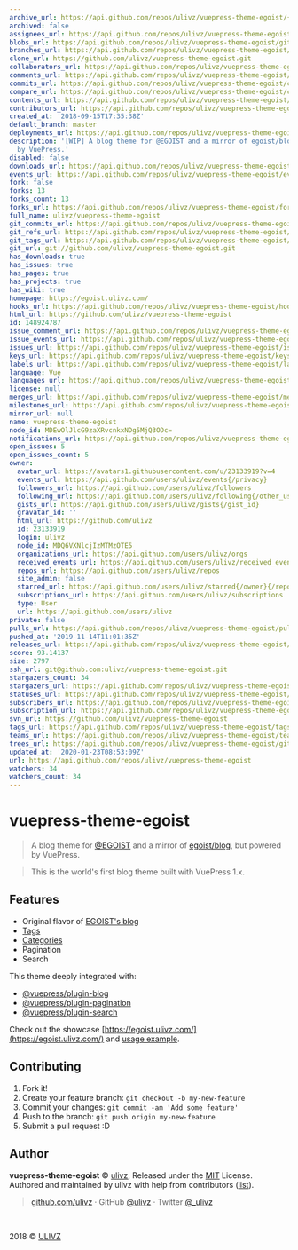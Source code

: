```yaml
---
archive_url: https://api.github.com/repos/ulivz/vuepress-theme-egoist/{archive_format}{/ref}
archived: false
assignees_url: https://api.github.com/repos/ulivz/vuepress-theme-egoist/assignees{/user}
blobs_url: https://api.github.com/repos/ulivz/vuepress-theme-egoist/git/blobs{/sha}
branches_url: https://api.github.com/repos/ulivz/vuepress-theme-egoist/branches{/branch}
clone_url: https://github.com/ulivz/vuepress-theme-egoist.git
collaborators_url: https://api.github.com/repos/ulivz/vuepress-theme-egoist/collaborators{/collaborator}
comments_url: https://api.github.com/repos/ulivz/vuepress-theme-egoist/comments{/number}
commits_url: https://api.github.com/repos/ulivz/vuepress-theme-egoist/commits{/sha}
compare_url: https://api.github.com/repos/ulivz/vuepress-theme-egoist/compare/{base}...{head}
contents_url: https://api.github.com/repos/ulivz/vuepress-theme-egoist/contents/{+path}
contributors_url: https://api.github.com/repos/ulivz/vuepress-theme-egoist/contributors
created_at: '2018-09-15T17:35:38Z'
default_branch: master
deployments_url: https://api.github.com/repos/ulivz/vuepress-theme-egoist/deployments
description: '[WIP] A blog theme for @EGOIST and a mirror of egoist/blog, but powered
  by VuePress.'
disabled: false
downloads_url: https://api.github.com/repos/ulivz/vuepress-theme-egoist/downloads
events_url: https://api.github.com/repos/ulivz/vuepress-theme-egoist/events
fork: false
forks: 13
forks_count: 13
forks_url: https://api.github.com/repos/ulivz/vuepress-theme-egoist/forks
full_name: ulivz/vuepress-theme-egoist
git_commits_url: https://api.github.com/repos/ulivz/vuepress-theme-egoist/git/commits{/sha}
git_refs_url: https://api.github.com/repos/ulivz/vuepress-theme-egoist/git/refs{/sha}
git_tags_url: https://api.github.com/repos/ulivz/vuepress-theme-egoist/git/tags{/sha}
git_url: git://github.com/ulivz/vuepress-theme-egoist.git
has_downloads: true
has_issues: true
has_pages: true
has_projects: true
has_wiki: true
homepage: https://egoist.ulivz.com/
hooks_url: https://api.github.com/repos/ulivz/vuepress-theme-egoist/hooks
html_url: https://github.com/ulivz/vuepress-theme-egoist
id: 148924787
issue_comment_url: https://api.github.com/repos/ulivz/vuepress-theme-egoist/issues/comments{/number}
issue_events_url: https://api.github.com/repos/ulivz/vuepress-theme-egoist/issues/events{/number}
issues_url: https://api.github.com/repos/ulivz/vuepress-theme-egoist/issues{/number}
keys_url: https://api.github.com/repos/ulivz/vuepress-theme-egoist/keys{/key_id}
labels_url: https://api.github.com/repos/ulivz/vuepress-theme-egoist/labels{/name}
language: Vue
languages_url: https://api.github.com/repos/ulivz/vuepress-theme-egoist/languages
license: null
merges_url: https://api.github.com/repos/ulivz/vuepress-theme-egoist/merges
milestones_url: https://api.github.com/repos/ulivz/vuepress-theme-egoist/milestones{/number}
mirror_url: null
name: vuepress-theme-egoist
node_id: MDEwOlJlcG9zaXRvcnkxNDg5MjQ3ODc=
notifications_url: https://api.github.com/repos/ulivz/vuepress-theme-egoist/notifications{?since,all,participating}
open_issues: 5
open_issues_count: 5
owner:
  avatar_url: https://avatars1.githubusercontent.com/u/23133919?v=4
  events_url: https://api.github.com/users/ulivz/events{/privacy}
  followers_url: https://api.github.com/users/ulivz/followers
  following_url: https://api.github.com/users/ulivz/following{/other_user}
  gists_url: https://api.github.com/users/ulivz/gists{/gist_id}
  gravatar_id: ''
  html_url: https://github.com/ulivz
  id: 23133919
  login: ulivz
  node_id: MDQ6VXNlcjIzMTMzOTE5
  organizations_url: https://api.github.com/users/ulivz/orgs
  received_events_url: https://api.github.com/users/ulivz/received_events
  repos_url: https://api.github.com/users/ulivz/repos
  site_admin: false
  starred_url: https://api.github.com/users/ulivz/starred{/owner}{/repo}
  subscriptions_url: https://api.github.com/users/ulivz/subscriptions
  type: User
  url: https://api.github.com/users/ulivz
private: false
pulls_url: https://api.github.com/repos/ulivz/vuepress-theme-egoist/pulls{/number}
pushed_at: '2019-11-14T11:01:35Z'
releases_url: https://api.github.com/repos/ulivz/vuepress-theme-egoist/releases{/id}
score: 93.14137
size: 2797
ssh_url: git@github.com:ulivz/vuepress-theme-egoist.git
stargazers_count: 34
stargazers_url: https://api.github.com/repos/ulivz/vuepress-theme-egoist/stargazers
statuses_url: https://api.github.com/repos/ulivz/vuepress-theme-egoist/statuses/{sha}
subscribers_url: https://api.github.com/repos/ulivz/vuepress-theme-egoist/subscribers
subscription_url: https://api.github.com/repos/ulivz/vuepress-theme-egoist/subscription
svn_url: https://github.com/ulivz/vuepress-theme-egoist
tags_url: https://api.github.com/repos/ulivz/vuepress-theme-egoist/tags
teams_url: https://api.github.com/repos/ulivz/vuepress-theme-egoist/teams
trees_url: https://api.github.com/repos/ulivz/vuepress-theme-egoist/git/trees{/sha}
updated_at: '2020-01-23T08:53:09Z'
url: https://api.github.com/repos/ulivz/vuepress-theme-egoist
watchers: 34
watchers_count: 34
---
```


# vuepress-theme-egoist

> A blog theme for [@EGOIST](https://github.com/egoist) and a mirror of [egoist/blog](https://github.com/egoist/blog), but powered by VuePress.

> This is the world's first blog theme built with VuePress 1.x.

## Features

- Original flavor of [EGOIST's blog](https://egoist.moe/)
- [Tags](https://egoist.ulivz.com/tag/)
- [Categories](https://egoist.ulivz.com/category/)
- Pagination
- Search

This theme deeply integrated with:

- [@vuepress/plugin-blog](https://vuepress.vuejs.org/plugin/official/plugin-blog.html)
- [@vuepress/plugin-pagination](https://vuepress.vuejs.org/plugin/official/plugin-pagination.html)
- [@vuepress/plugin-search](https://vuepress.vuejs.org/plugin/official/plugin-search.html)

Check out the showcase [https://egoist.ulivz.com/](https://egoist.ulivz.com/) and [usage example](example).

## Contributing

1. Fork it!
2. Create your feature branch: `git checkout -b my-new-feature`
3. Commit your changes: `git commit -am 'Add some feature'`
4. Push to the branch: `git push origin my-new-feature`
5. Submit a pull request :D

## Author

**vuepress-theme-egoist** © [ulivz](https://github.com/ULIVZ), Released under the [MIT](https://raw.githubusercontent.com/ULIVZ/vuepress-theme-egoist/master/LICENSE) License.<br>
Authored and maintained by ulivz with help from contributors ([list](https://github.com/ULIVZ/vuepress-theme-egoist/contributors)).

> [github.com/ulivz](https://github.com/ulivz) · GitHub [@ulivz](https://github.com/ULIVZ) · Twitter [@_ulivz](https://twitter.com/_ulivz)

<br>

2018 © [ULIVZ](https://github.com/ULIVZ)
